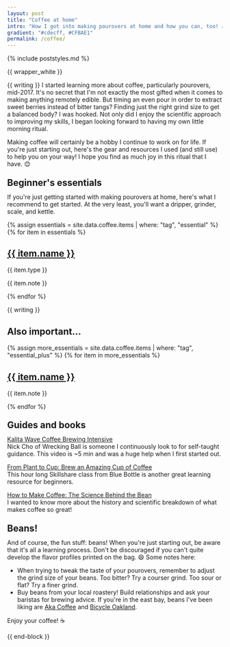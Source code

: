 ```yaml
---
layout: post
title: "Coffee at home"
intro: "How I got into making pourovers at home and how you can, too! ☕"
gradient: "#cdecff, #CFBAE1"
permalink: /coffee/
---
```

{% include poststyles.md %}

{{ wrapper_white }}

{{ writing }}
I started learning more about coffee, particularly pourovers, mid-2017. It's no secret that I'm not exactly the most gifted when it comes to making anything remotely edible. But timing an even pour in order to extract sweet berries instead of bitter tangs? Finding just the right grind size to get a balanced body? I was hooked. Not only did I enjoy the scientific approach to improving my skills, I began looking forward to having my own little morning ritual.

Making coffee will certainly be a hobby I continue to work on for life. If you're just starting out, here's the gear and resources I used (and still use) to help you on your way! I hope you find as much joy in this ritual that I have. 😊

<h2 class="dib bb b--lightest-blue mt5" style="line-height:0.6;border-width:8px">Beginner's essentials</h2>

If you're just getting started with making pourovers at home, here's what I recommend to get started. At the very least, you'll want a dripper, grinder, scale, and kettle.
</div>

<div class="flex flex-wrap flex-row mb3 mb4-l">
  {% assign essentials = site.data.coffee.items | where: "tag", "essential" %}
  {% for item in essentials %}
    <article class="fl w-100 w-50-ns pa2 pa3-l monospace">
      <div class="flex-l items-center br2 ba b--black-05 pa3 pa4-ns box-shadow">
        <div class="db w-100 w-30-l pr4-l tc">
          <div class="contain h3 h4-l mb3 mb0-l br2" style="background:url({{ item.img }}) no-repeat center"></div>
        </div>
        <div class="db w-100 w-70-l">
          <a href="{{ item.link }}"><h1 class="f5 f3-l mb0 sans-serif">{{ item.name }}</h1></a>
          <span class="Dot bg-light-blue"></span> <span class="monospace f6 black-50 b dib">{{ item.type }}</span>
          <p class="f5 lh-copy measure mt2 mid-gray mb1">{{ item.note }}</p>
        </div>
      </div>
    </article>
  {% endfor %}
</div>

{{ writing }}
  <h2>Also important...</h2>

  <div class="flex flex-wrap flex-row mb3 mb4-l">
    {% assign more_essentials = site.data.coffee.items | where: "tag", "essential_plus" %}
    {% for item in more_essentials %}
      <article class="fl w-100 w-50-ns">
        <div class="flex-l items-center">
          <div class="db w-100 w-30-l pr4-l tc">
            <div class="contain h3 h4-l mb3 mb0-l br2" style="background:url({{ item.img }}) no-repeat center"></div>
          </div>
          <div class="db w-100 w-70-l">
            <a href="{{ item.link }}"><h1 class="f5 f4-l mb0">{{ item.name }}</h1></a>
            <p class="f5 lh-copy measure mt2 mid-gray mb1">{{ item.note }}</p>
          </div>
        </div>
      </article>
    {% endfor %}
  </div>

  <h2 class="dib bb b--light-pink mt4" style="line-height:0.6;border-width:8px">Guides and books</h2>

  [Kalita Wave Coffee Brewing Intensive](https://www.youtube.com/watch?v=mupueSMHBJQ)
  <br>Nick Cho of Wrecking Ball is someone I continuously look to for self-taught guidance. This video is ~5 min and was a huge help when I first started out.

  [From Plant to Cup: Brew an Amazing Cup of Coffee](https://www.skillshare.com/classes/From-Plant-to-Cup-Brew-an-Amazing-Cup-of-Coffee/351651108)
  <br>This hour long Skillshare class from Blue Bottle is another great learning resource for beginners.

  [How to Make Coffee: The Science Behind the Bean](http://amzn.to/2DRGvpq)
  <br>I wanted to know more about the history and scientific breakdown of what makes coffee so great!

  <h2 class="dib bb b--light-yellow mt4" style="line-height:0.6;border-width:8px">Beans!</h2>

  And of course, the fun stuff: beans! When you're just starting out, be aware that it's all a learning process. Don't be discouraged if you can't quite develop the flavor profiles printed on the bag. 😄 Some notes here:
  * When trying to tweak the taste of your pourovers, remember to adjust the grind size of your beans. Too bitter? Try a courser grind. Too sour or flat? Try a finer grind.
  * Buy beans from your local roastery! Build relationships and ask your baristas for brewing advice. If you're in the east bay, beans I've been liking are [Aka Coffee](https://www.aka.coffee) and [Bicycle Oakland](https://www.bicyclecoffeeco.com).

  Enjoy your coffee! ☕
</div>

{{ end-block }}
